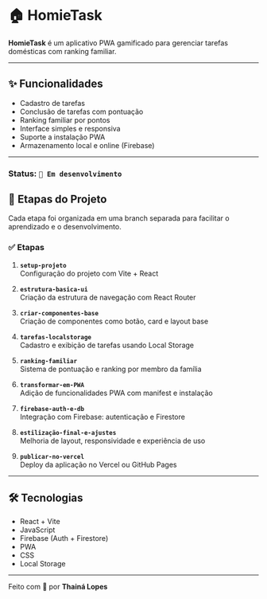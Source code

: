 # 🏠 HomieTask

**HomieTask** é um aplicativo PWA gamificado para gerenciar tarefas domésticas com ranking familiar.

---

## ✨ Funcionalidades
- Cadastro de tarefas
- Conclusão de tarefas com pontuação
- Ranking familiar por pontos
- Interface simples e responsiva
- Suporte a instalação PWA
- Armazenamento local e online (Firebase)

---

### Status: **`🚧 Em desenvolvimento`**

## 📁 Etapas do Projeto

Cada etapa foi organizada em uma branch separada para facilitar o aprendizado e o desenvolvimento.

### ✅ Etapas

1. **`setup-projeto`**  
   Configuração do projeto com Vite + React

2. **`estrutura-basica-ui`**  
   Criação da estrutura de navegação com React Router

3. **`criar-componentes-base`**  
   Criação de componentes como botão, card e layout base

4. **`tarefas-localstorage`**  
   Cadastro e exibição de tarefas usando Local Storage

5. **`ranking-familiar`**  
   Sistema de pontuação e ranking por membro da família

6. **`transformar-em-PWA`**  
   Adição de funcionalidades PWA com manifest e instalação

7. **`firebase-auth-e-db`**  
   Integração com Firebase: autenticação e Firestore

8. **`estilização-final-e-ajustes`**  
   Melhoria de layout, responsividade e experiência de uso

9. **`publicar-no-vercel`**  
   Deploy da aplicação no Vercel ou GitHub Pages

---

## 🛠️ Tecnologias
- React + Vite
- JavaScript
- Firebase (Auth + Firestore)
- PWA
- CSS
- Local Storage

---

Feito com 💜 por **Thainá Lopes**
